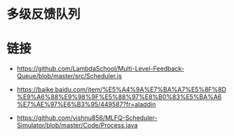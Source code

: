 # 多级反馈队列

# 链接

- https://github.com/LambdaSchool/Multi-Level-Feedback-Queue/blob/master/src/Scheduler.js

- https://baike.baidu.com/item/%E5%A4%9A%E7%BA%A7%E5%8F%8D%E9%A6%88%E9%98%9F%E5%88%97%E8%B0%83%E5%BA%A6%E7%AE%97%E6%B3%95/449587?fr=aladdin

- https://github.com/vishnu856/MLFQ-Scheduler-Simulator/blob/master/Code/Process.java
